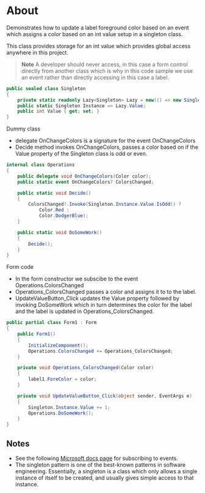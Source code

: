 ﻿# About

Demonstrates how to update a label foreground color based on an event which assigns a color based on an int value setup in a singleton class.

This class provides storage for an int value which provides global access anywhere in this project.

> **Note**
> A developer should never access, in this case a form control directly from another class which is why in this code sample we use an event rather than directly accessing in this case a label.

```csharp
public sealed class Singleton
{
    private static readonly Lazy<Singleton> Lazy = new(() => new Singleton());
    public static Singleton Instance => Lazy.Value;
    public int Value { get; set; }
}
```

Dummy class

- delegate OnChangeColors is a signature for the event OnChangeColors
- Decide method invokes OnChangeColors, passes a color based on if the Value property of the Singleton class is odd or even.

```csharp
internal class Operations
{
    public delegate void OnChangeColors(Color color);
    public static event OnChangeColors? ColorsChanged;

    public static void Decide()
    {
        ColorsChanged?.Invoke(Singleton.Instance.Value.IsOdd() ?
            Color.Red : 
            Color.DodgerBlue);
    }

    public static void DoSomeWork()
    {
        Decide();
    }
}
```

Form code

- In the form constructor we subscibe to the event Operations.ColorsChanged
- Operations_ColorsChanged passes a color and assigns it to to the label.
- UpdateValueButton_Click updates the Value property followed by invoking DoSomeWork which in turn determines the color for the label and the label is updated in Operations_ColorsChanged.

```csharp
public partial class Form1 : Form
{
    public Form1()
    {
        InitializeComponent();
        Operations.ColorsChanged += Operations_ColorsChanged;
    }

    private void Operations_ColorsChanged(Color color)
    {
        label1.ForeColor = color;
    }

    private void UpdateValueButton_Click(object sender, EventArgs e)
    {
        Singleton.Instance.Value += 1;
        Operations.DoSomeWork();
    }
}
```

## Notes

- See the following [Microsoft docs page](https://learn.microsoft.com/en-us/dotnet/csharp/programming-guide/events/how-to-subscribe-to-and-unsubscribe-from-events#to-subscribe-to-events-programmatically) for subscribing to events.
- The singleton pattern is one of the best-known patterns in software engineering. Essentially, a singleton is a class which only allows a single instance of itself to be created, and usually gives simple access to that instance.